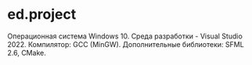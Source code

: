 # ed.project
Операционная система Windows 10. Среда разработки - Visual Studio 2022. Компилятор: GCC (MinGW). Дополнительные библиотеки: SFML 2.6, CMake.
